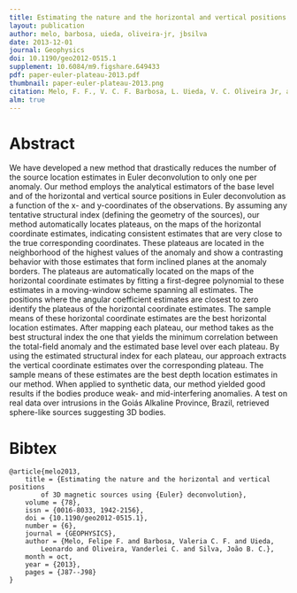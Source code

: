 ```yaml
---
title: Estimating the nature and the horizontal and vertical positions of 3D magnetic sources using Euler deconvolution
layout: publication
author: melo, barbosa, uieda, oliveira-jr, jbsilva
date: 2013-12-01
journal: Geophysics
doi: 10.1190/geo2012-0515.1
supplement: 10.6084/m9.figshare.649433
pdf: paper-euler-plateau-2013.pdf
thumbnail: paper-euler-plateau-2013.png
citation: Melo, F. F., V. C. F. Barbosa, L. Uieda, V. C. Oliveira Jr, and J. B. C. Silva (2013), Estimating the nature and the horizontal and vertical positions of 3D magnetic sources using Euler deconvolution, Geophysics, 78(6), J87-J98, doi:10.1190/geo2012-0515.1
alm: true
---
```


# Abstract

We have developed a new method that drastically reduces the number of the
source location estimates in Euler deconvolution to only one per anomaly. Our
method employs the analytical estimators of the base level and of the
horizontal and vertical source positions in Euler deconvolution as a function
of the x- and y-coordinates of the observations. By assuming any tentative
structural index (defining the geometry of the sources), our method
automatically locates plateaus, on the maps of the horizontal coordinate
estimates, indicating consistent estimates that are very close to the true
corresponding coordinates. These plateaus are located in the neighborhood of
the highest values of the anomaly and show a contrasting behavior with those
estimates that form inclined planes at the anomaly borders. The plateaus are
automatically located on the maps of the horizontal coordinate estimates by
fitting a first-degree polynomial to these estimates in a moving-window scheme
spanning all estimates. The positions where the angular coefficient estimates
are closest to zero identify the plateaus of the horizontal coordinate
estimates. The sample means of these horizontal coordinate estimates are the
best horizontal location estimates. After mapping each plateau, our method
takes as the best structural index the one that yields the minimum correlation
between the total-field anomaly and the estimated base level over each plateau.
By using the estimated structural index for each plateau, our approach extracts
the vertical coordinate estimates over the corresponding plateau. The sample
means of these estimates are the best depth location estimates in our method.
When applied to synthetic data, our method yielded good results if the bodies
produce weak- and mid-interfering anomalies. A test on real data over
intrusions in the Goiás Alkaline Province, Brazil, retrieved sphere-like
sources suggesting 3D bodies.

# Bibtex

    @article{melo2013,
        title = {Estimating the nature and the horizontal and vertical positions
            of 3D magnetic sources using {Euler} deconvolution},
        volume = {78},
        issn = {0016-8033, 1942-2156},
        doi = {10.1190/geo2012-0515.1},
        number = {6},
        journal = {GEOPHYSICS},
        author = {Melo, Felipe F. and Barbosa, Valeria C. F. and Uieda,
            Leonardo and Oliveira, Vanderlei C. and Silva, João B. C.},
        month = oct,
        year = {2013},
        pages = {J87--J98}
    }
